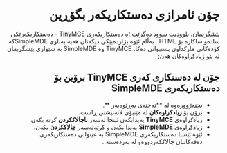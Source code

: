 <div dir="rtl">
  
  # چۆن  ئامرازی دەستکاریکەر بگۆڕین
<!-- position: 6 -->

پێشگریمان، بلوودیت سوود دەگرێت ؛ە دەستکاریکەری [TinyMCE](https://www.tiny.cloud/)  - دەستکاریکەرێکی سادەو ساکارە بۆ  HTML . بەڵام ئێوە بژاردەیێکی دیکەتان هەیە بەناوی SimpleMDEکە کۆدەکانی مارکداون پشتیوانی دەکا. TinyMCE وە SimpleMDE بە شێوازی پێشگریمان لە نێو زیادکراوەکان هەن; 

## جۆن لە دەستکاری کەری TinyMCE برۆین بۆ دەستکاریکەری SimpleMDE
- بجنەژوورەوە لە **تەختەی بەڕێوەبەر **.
- برۆن بۆ  **زیادکراوەکان** لە مێنیۆی لاتەنیشتی ڕاست.
- زیادکراوەی **TinyMCE** پەیدابکەن ئینجا لەسەر **ناچالاککردن** کرتە بکەن.
- زیادکراوەی **SimpleMDE** پەیدا بکەن و کرتەلەسەر **چالاککردن** بکەن.
- ئێوە ئێستا دەستکاریکەری SimpleMDE بە عینوانی دەستکاریکەری دەقەکانتان چالاککەردووەو لە بەردەستە..
</div>
